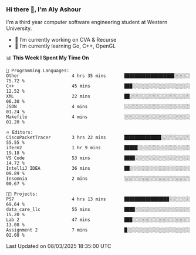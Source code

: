 ### Hi there 👋, I'm Aly Ashour
I'm a third year computer software engineering student at Western University.

- 🔭 I’m currently working on CVA & Recurse
- 🌱 I’m currently learning Go, C++, OpenGL

<!--START_SECTION:waka-->
📊 **This Week I Spent My Time On** 

```text
💬 Programming Languages: 
Other                    4 hrs 35 mins       ███████████████████░░░░░░   75.72 % 
C++                      45 mins             ███░░░░░░░░░░░░░░░░░░░░░░   12.52 % 
XML                      22 mins             ██░░░░░░░░░░░░░░░░░░░░░░░   06.30 % 
JSON                     4 mins              ░░░░░░░░░░░░░░░░░░░░░░░░░   01.24 % 
Makefile                 4 mins              ░░░░░░░░░░░░░░░░░░░░░░░░░   01.20 % 

🔥 Editors: 
CiscoPacketTracer        3 hrs 22 mins       ██████████████░░░░░░░░░░░   55.55 % 
iTerm2                   1 hr 9 mins         █████░░░░░░░░░░░░░░░░░░░░   19.18 % 
VS Code                  53 mins             ████░░░░░░░░░░░░░░░░░░░░░   14.72 % 
IntelliJ IDEA            36 mins             ██░░░░░░░░░░░░░░░░░░░░░░░   09.89 % 
Insomnia                 2 mins              ░░░░░░░░░░░░░░░░░░░░░░░░░   00.67 % 

🐱‍💻 Projects: 
PS7                      4 hrs 13 mins       █████████████████░░░░░░░░   69.64 % 
data_care_llc            55 mins             ████░░░░░░░░░░░░░░░░░░░░░   15.20 % 
Lab 2                    47 mins             ███░░░░░░░░░░░░░░░░░░░░░░   13.08 % 
Assignment 2             7 mins              █░░░░░░░░░░░░░░░░░░░░░░░░   02.08 % 
```


 Last Updated on 08/03/2025 18:35:00 UTC
<!--END_SECTION:waka-->
